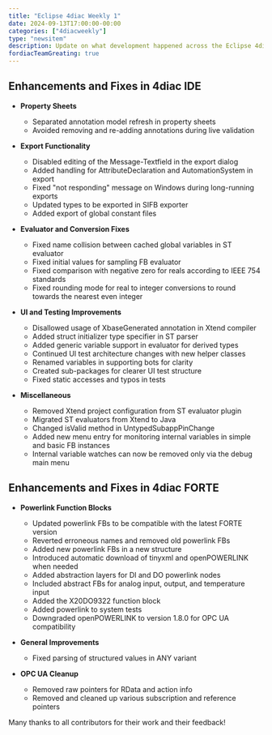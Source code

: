 ```yaml
---
title: "Eclipse 4diac Weekly 1"
date: 2024-09-13T17:00:00-00:00
categories: ["4diacweekly"]
type: "newsitem"
description: Update on what development happened across the Eclipse 4diac project in the week from September 06 to September 13, 2024.
fordiacTeamGreating: true
---
```


## Enhancements and Fixes in 4diac IDE

- **Property Sheets**
  - Separated annotation model refresh in property sheets
  - Avoided removing and re-adding annotations during live validation

- **Export Functionality**
  - Disabled editing of the Message-Textfield in the export dialog
  - Added handling for AttributeDeclaration and AutomationSystem in export
  - Fixed "not responding" message on Windows during long-running exports
  - Updated types to be exported in SIFB exporter
  - Added export of global constant files

- **Evaluator and Conversion Fixes**
  - Fixed name collision between cached global variables in ST evaluator
  - Fixed initial values for sampling FB evaluator
  - Fixed comparison with negative zero for reals according to IEEE 754 standards
  - Fixed rounding mode for real to integer conversions to round towards the nearest even integer

- **UI and Testing Improvements**
  - Disallowed usage of XbaseGenerated annotation in Xtend compiler
  - Added struct initializer type specifier in ST parser
  - Added generic variable support in evaluator for derived types
  - Continued UI test architecture changes with new helper classes
  - Renamed variables in supporting bots for clarity
  - Created sub-packages for clearer UI test structure
  - Fixed static accesses and typos in tests

- **Miscellaneous**
  - Removed Xtend project configuration from ST evaluator plugin
  - Migrated ST evaluators from Xtend to Java
  - Changed isValid method in UntypedSubappPinChange
  - Added new menu entry for monitoring internal variables in simple and basic FB instances
  - Internal variable watches can now be removed only via the debug main menu


## Enhancements and Fixes in 4diac FORTE

- **Powerlink Function Blocks**
  - Updated powerlink FBs to be compatible with the latest FORTE version
  - Reverted erroneous names and removed old powerlink FBs
  - Added new powerlink FBs in a new structure
  - Introduced automatic download of tinyxml and openPOWERLINK when needed
  - Added abstraction layers for DI and DO powerlink nodes
  - Included abstract FBs for analog input, output, and temperature input
  - Added the X20DO9322 function block
  - Added powerlink to system tests
  - Downgraded openPOWERLINK to version 1.8.0 for OPC UA compatibility

- **General Improvements**
  - Fixed parsing of structured values in ANY variant

- **OPC UA Cleanup**
  - Removed raw pointers for RData and action info
  - Removed and cleaned up various subscription and reference pointers

Many thanks to all contributors for their work and their feedback!
